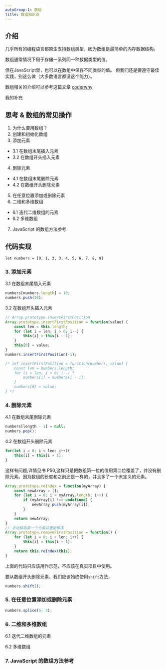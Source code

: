 ```yaml
---
autoGroup-1: 数组
title: 数组知识点
---
```


## 介绍
几乎所有的编程语言都原生支持数组类型，因为数组是最简单的内存数据结构。

数组通常情况下用于存储一系列同一种数据类型的值。

但在JavaScript里，也可以在数组中保存不同类型的值。
但我们还是要遵守最佳实践，别这么做（大多数语言都没这个能力）。

数组相关的介绍可以参考这篇文章
[coderwhy](https://www.jianshu.com/p/9521594710d7)

我的补充

## 思考 & 数组的常见操作
1. 为什么要用数组？
2. 创建和初始化数组
3. 添加元素
* 3.1 在数组末尾插入元素
* 3.2 在数组开头插入元素
4. 删除元素
* 4.1 在数组末尾删除元素
* 4.2 在数组开头删除元素
5. 在任意位置添加或删除元素
6. 二维和多维数组
* 6.1 迭代二维数组的元素
* 6.2 多维数组
7. JavaScript 的数组方法参考

## 代码实现

```let numbers = [0, 1, 2, 3, 4, 5, 6, 7, 8, 9]```

### 3. 添加元素
3.1 在数组末尾插入元素
```js
numbers[numbers.length] = 10;
numbers.push(10);
```
3.2 在数组开头插入元素
```js
// Array.prototype.insertFirstPosition
Array.prototype.insertFirstPosition = function(value) {
	const len = this.length;
	for (let i = len; i > 0; i--) {
		this[i] = this[i - 1];
	}
	this[0] = value;
}
numbers.insertFirstPosition(-1);

/* let insertFirstPosition = function(numbers, value) {
	const len = numbers.length;
	for (i = len; i > 0; i--) {
		numbers[i] = numbers[i - 1];
	}
	numbers[0] = value;
} */
```

### 4. 删除元素
4.1 在数组末尾删除元素
```js
numbers[length - 1] = null;
numbers.pop();
```
4.2 在数组开头删除元素
```js
for(let i = 0; i < len; i++){
	this[i] = this[i + 1];
}
```
这样有问题,详情见书 P50,这样只是把数组第一位的值用第二位覆盖了，并没有删除元素。因为数组的长度和之前还是一样的，并且多了一个未定义的元素。

```js
Array.prototype.reIndex = function(myArray) {
	const newArray = [];
	for (let i = 0; i < myArray.length; i++) {
		if (myArray[i] !== undefined) {
			newArray.push(myArray[i]);
		}
	}
	return newArray;
}
// 手动移除第一个元素并重新排序
Array.prototype.removeFirstPosition = function() {
	for (let i = 0; i < len; i++) {
		this[i] = this[i + 1];
	}
	return this.reIndex(this);
}
```
上面的代码只应该用作示范，不应该在真实项目中使用。

要从数组开头删除元素，我们应该始终使用```shift```方法，

```js
numbers.shift();
```


### 5. 在任意位置添加或删除元素
```js
numbers.splice(5, 3);
```


### 6. 二维和多维数组
6.1 迭代二维数组的元素

6.2 多维数组

### 7. JavaScript 的数组方法参考


